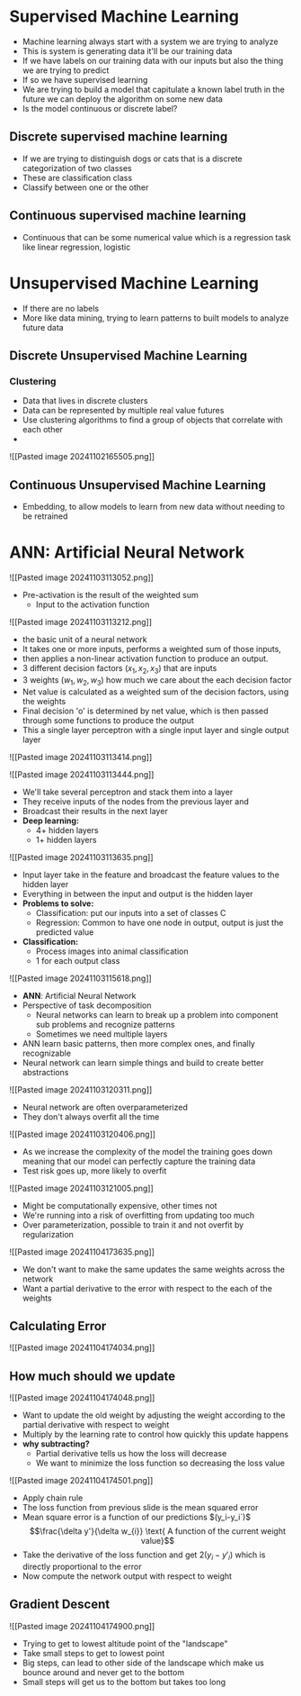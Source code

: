 # Supervised Machine Learning
- Machine learning always start with a system we are trying to analyze
- This is system is generating data it'll be our training data
- If we have labels on our training data with our inputs but also the thing we are trying to predict
- If so we have supervised learning
- We are trying to build a model that capitulate a known label truth in the future we can deploy the algorithm on some new data
- Is the model continuous or discrete label?
## Discrete supervised machine learning
- If we are trying to distinguish dogs or cats that is a discrete categorization of two classes 
- These are classification class
- Classify between one or the other
## Continuous supervised machine learning
- Continuous that can be some numerical value which is a regression task like linear regression, logistic

# Unsupervised Machine Learning
- If there are no labels 
- More like data mining, trying to learn patterns to built models to analyze future data
## Discrete Unsupervised Machine Learning
### Clustering
- Data that lives in discrete clusters 
- Data can be represented by multiple real value futures
- Use clustering algorithms to find a group of objects that correlate with each other
- 
![[Pasted image 20241102165505.png]]

## Continuous Unsupervised Machine Learning 
- Embedding, to allow models to learn from new data without needing to be retrained


# ANN: Artificial Neural Network
![[Pasted image 20241103113052.png]]
- Pre-activation is the result of the weighted sum
	- Input to the activation function

![[Pasted image 20241103113212.png]]
- the basic unit of a neural network
- It takes one or more inputs, performs a weighted sum of those inputs,
- then applies a non-linear activation function to produce an output.
- 3 different decision factors ($x_{1}, x_{2}, x_{3}$) that are inputs
- 3 weights ($w_{1}, w_{2}, w_{3}$) how much we care about the each decision factor
- Net value is calculated as a weighted sum of the decision factors, using the weights
- Final decision 'o' is determined by net value, which is then passed through some functions to produce the output 
- This a single layer perceptron with a single input layer and single output layer

![[Pasted image 20241103113414.png]]

![[Pasted image 20241103113444.png]]
- We'll take several perceptron and stack them into a layer 
- They receive inputs of the nodes from the previous layer and
- Broadcast their results in the next layer 
- **Deep learning:**
	- 4+ hidden layers
	- 1+ hidden layers


![[Pasted image 20241103113635.png]]
- Input layer take in the feature and broadcast the feature values to the hidden layer
- Everything in between the input and output is the hidden layer 
- **Problems to solve:**
	- Classification: put our inputs into a set of classes C
	- Regression: Common to have one node in output, output is just the predicted value
- **Classification:**
	- Process images into animal classification
	- 1 for each output class


![[Pasted image 20241103115618.png]]
- **ANN**: Artificial Neural Network
- Perspective of task decomposition 
	- Neural networks can learn to break up a problem into component sub problems and recognize patterns 
	- Sometimes we need multiple layers 
- ANN learn basic patterns, then more complex ones, and finally recognizable 
- Neural network can learn simple things and build to create better abstractions 

![[Pasted image 20241103120311.png]]
- Neural network are often overparameterized 
- They don't always overfit all the time 


![[Pasted image 20241103120406.png]]
- As we increase the complexity of the model the training goes down meaning that our model can perfectly capture the training data 
- Test risk goes up, more likely to overfit

![[Pasted image 20241103121005.png]]
- Might be computationally expensive, other times not
- We're running into a risk of overfitting from updating too much
- Over parameterization, possible to train it and not overfit by regularization 

![[Pasted image 20241104173635.png]]
- We don't want to make the same updates the same weights across the network
- Want a partial derivative to the error with respect to the each of the weights
## Calculating Error
![[Pasted image 20241104174034.png]]
## How much should we update
![[Pasted image 20241104174048.png]]
- Want to update the old weight by adjusting the weight according to the partial derivative with respect to weight 
- Multiply by the learning rate to control how quickly this update happens 
- **why subtracting?**
	- Partial derivative tells us how the loss will decrease
	- We want to minimize the loss function so decreasing the loss value 

![[Pasted image 20241104174501.png]]
- Apply chain rule 
- The loss function from previous slide is the mean squared error 
- Mean square error is a function of our predictions $(y_i-y_i`)$
$$\frac{\delta y'}{\delta w_{i}} \text{ A function of the current weight value}$$
- Take the derivative of the loss function and get $2(y_{i}-y'_{i})$ which is directly proportional to the error 
- Now compute the network output with respect to weight

## Gradient Descent
![[Pasted image 20241104174900.png]]
- Trying to get to lowest altitude point of the "landscape"
- Take small steps to get to lowest point
- Big steps, can lead to other side of the landscape which make us bounce around and never get to the bottom
- Small steps will get us to the bottom but takes too long

